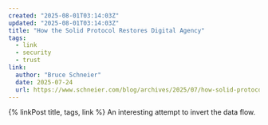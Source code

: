 ```yaml
---
created: "2025-08-01T03:14:03Z"
updated: "2025-08-01T03:14:03Z"
title: "How the Solid Protocol Restores Digital Agency"
tags:
  - link
  - security
  - trust
link:
  author: "Bruce Schneier"
  date: 2025-07-24
  url: https://www.schneier.com/blog/archives/2025/07/how-solid-protocol-restores-digital-agency.html
---
```


{% linkPost title, tags, link %} An interesting attempt to invert the data flow.
